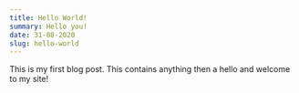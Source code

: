 ```yaml
---
title: Hello World!
summary: Hello you!
date: 31-08-2020
slug: hello-world
---
```


This is my first blog post. This contains anything then a hello and welcome to my site!